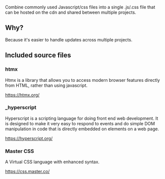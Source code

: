 Combine commonly used Javascript/css files into a single .js/.css file that can be hosted on the cdn and shared between multiple projects.

## Why?

Because it's easier to handle updates across multiple projects.

## Included source files

### htmx

Htmx is a library that allows you to access modern browser features directly from HTML, rather than using javascript.

https://htmx.org/

### _hyperscript

Hyperscript is a scripting language for doing front end web development. It is designed to make it very easy to respond to events and do simple DOM manipulation in code that is directly embedded on elements on a web page.

https://hyperscript.org/

### Master CSS

A Virtual CSS language with enhanced syntax.

https://css.master.co/


